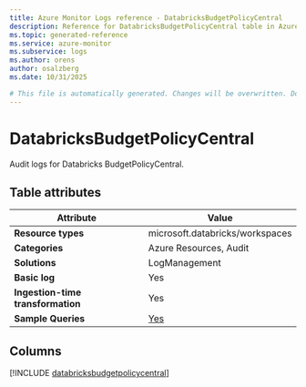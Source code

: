 ```yaml
---
title: Azure Monitor Logs reference - DatabricksBudgetPolicyCentral
description: Reference for DatabricksBudgetPolicyCentral table in Azure Monitor Logs.
ms.topic: generated-reference
ms.service: azure-monitor
ms.subservice: logs
ms.author: orens
author: osalzberg
ms.date: 10/31/2025

# This file is automatically generated. Changes will be overwritten. Do not change this file directly.
---
```


# DatabricksBudgetPolicyCentral

Audit logs for Databricks BudgetPolicyCentral.


## Table attributes

|Attribute|Value|
|---|---|
|**Resource types**|microsoft.databricks/workspaces|
|**Categories**|Azure Resources, Audit|
|**Solutions**| LogManagement|
|**Basic log**|Yes|
|**Ingestion-time transformation**|Yes|
|**Sample Queries**|[Yes](/azure/azure-monitor/reference/queries/databricksbudgetpolicycentral)|



## Columns
  
[!INCLUDE [databricksbudgetpolicycentral](~/reusable-content/ce-skilling/azure/includes/azure-monitor/reference/tables/databricksbudgetpolicycentral-include.md)]
